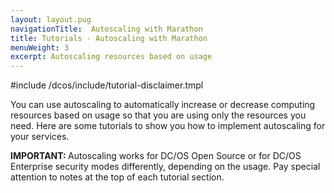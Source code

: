 ```yaml
---
layout: layout.pug
navigationTitle:  Autoscaling with Marathon
title: Tutorials - Autoscaling with Marathon
menuWeight: 3
excerpt: Autoscaling resources based on usage
---
```


#include /dcos/include/tutorial-disclaimer.tmpl


You can use autoscaling to automatically increase or decrease computing resources based on usage so that you are using only the resources you need. Here are some tutorials to show you how to implement autoscaling for your services.

<p class="message--important"><strong>IMPORTANT: </strong>Autoscaling works for DC/OS Open Source or for DC/OS Enterprise security modes differently, depending on the usage. Pay special attention to notes at the top of each tutorial section.</p>
